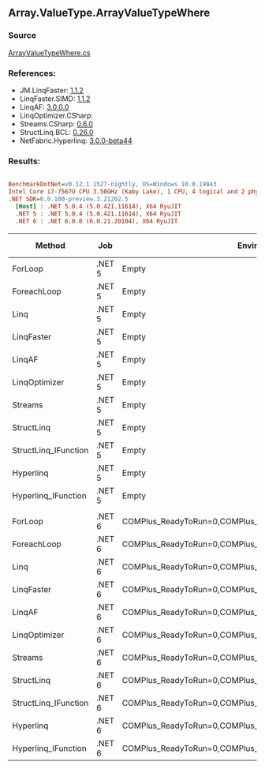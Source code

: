 ﻿## Array.ValueType.ArrayValueTypeWhere

### Source
[ArrayValueTypeWhere.cs](../LinqBenchmarks/Array/ValueType/ArrayValueTypeWhere.cs)

### References:
- JM.LinqFaster: [1.1.2](https://www.nuget.org/packages/JM.LinqFaster/1.1.2)
- LinqFaster.SIMD: [1.1.2](https://www.nuget.org/packages/LinqFaster.SIMD/1.0.3)
- LinqAF: [3.0.0.0](https://www.nuget.org/packages/LinqAF/3.0.0.0)
- LinqOptimizer.CSharp: [](https://www.nuget.org/packages/LinqOptimizer.CSharp/)
- Streams.CSharp: [0.6.0](https://www.nuget.org/packages/Streams.CSharp/0.6.0)
- StructLinq.BCL: [0.26.0](https://www.nuget.org/packages/StructLinq/0.26.0)
- NetFabric.Hyperlinq: [3.0.0-beta44](https://www.nuget.org/packages/NetFabric.Hyperlinq/3.0.0-beta44)

### Results:
``` ini

BenchmarkDotNet=v0.12.1.1527-nightly, OS=Windows 10.0.19043
Intel Core i7-7567U CPU 3.50GHz (Kaby Lake), 1 CPU, 4 logical and 2 physical cores
.NET SDK=6.0.100-preview.3.21202.5
  [Host] : .NET 5.0.4 (5.0.421.11614), X64 RyuJIT
  .NET 5 : .NET 5.0.4 (5.0.421.11614), X64 RyuJIT
  .NET 6 : .NET 6.0.0 (6.0.21.20104), X64 RyuJIT


```
|               Method |    Job |                                                   EnvironmentVariables |  Runtime | Count |        Mean |     Error |    StdDev |      Median | Ratio | RatioSD |   Gen 0 |   Gen 1 | Gen 2 | Allocated |
|--------------------- |------- |----------------------------------------------------------------------- |--------- |------ |------------:|----------:|----------:|------------:|------:|--------:|--------:|--------:|------:|----------:|
|              ForLoop | .NET 5 |                                                                  Empty | .NET 5.0 |   100 |    500.0 ns |   1.69 ns |   1.59 ns |    499.4 ns |  1.00 |    0.00 |       - |       - |     - |         - |
|          ForeachLoop | .NET 5 |                                                                  Empty | .NET 5.0 |   100 |    579.1 ns |   1.85 ns |   1.64 ns |    579.0 ns |  1.16 |    0.01 |       - |       - |     - |         - |
|                 Linq | .NET 5 |                                                                  Empty | .NET 5.0 |   100 |  1,068.3 ns |  11.81 ns |  11.05 ns |  1,067.2 ns |  2.14 |    0.02 |  0.0496 |       - |     - |     104 B |
|           LinqFaster | .NET 5 |                                                                  Empty | .NET 5.0 |   100 |  1,427.1 ns |  28.51 ns |  78.53 ns |  1,392.2 ns |  2.95 |    0.18 |  4.7264 |       - |     - |   9,904 B |
|               LinqAF | .NET 5 |                                                                  Empty | .NET 5.0 |   100 |  1,442.8 ns |  27.59 ns |  33.88 ns |  1,437.8 ns |  2.87 |    0.07 |       - |       - |     - |         - |
|        LinqOptimizer | .NET 5 |                                                                  Empty | .NET 5.0 |   100 | 48,950.1 ns | 628.29 ns | 556.96 ns | 48,988.8 ns | 97.89 |    1.08 | 68.9697 | 17.2119 |     - | 154,358 B |
|              Streams | .NET 5 |                                                                  Empty | .NET 5.0 |   100 |  2,115.2 ns |  11.49 ns |  10.74 ns |  2,116.4 ns |  4.23 |    0.03 |  0.3929 |       - |     - |     824 B |
|           StructLinq | .NET 5 |                                                                  Empty | .NET 5.0 |   100 |    688.9 ns |   1.21 ns |   0.94 ns |    688.7 ns |  1.38 |    0.01 |  0.0153 |       - |     - |      32 B |
| StructLinq_IFunction | .NET 5 |                                                                  Empty | .NET 5.0 |   100 |    591.7 ns |   1.76 ns |   1.64 ns |    591.3 ns |  1.18 |    0.01 |       - |       - |     - |         - |
|            Hyperlinq | .NET 5 |                                                                  Empty | .NET 5.0 |   100 |  1,147.8 ns |   3.32 ns |   3.10 ns |  1,146.9 ns |  2.30 |    0.01 |       - |       - |     - |         - |
|  Hyperlinq_IFunction | .NET 5 |                                                                  Empty | .NET 5.0 |   100 |    797.7 ns |   1.30 ns |   1.08 ns |    797.6 ns |  1.59 |    0.01 |       - |       - |     - |         - |
|                      |        |                                                                        |          |       |             |           |           |             |       |         |         |         |       |           |
|              ForLoop | .NET 6 | COMPlus_ReadyToRun=0,COMPlus_TC_QuickJitForLoops=1,COMPlus_TieredPGO=1 | .NET 6.0 |   100 |    498.1 ns |   0.54 ns |   0.45 ns |    498.1 ns |  1.00 |    0.00 |       - |       - |     - |         - |
|          ForeachLoop | .NET 6 | COMPlus_ReadyToRun=0,COMPlus_TC_QuickJitForLoops=1,COMPlus_TieredPGO=1 | .NET 6.0 |   100 |    583.0 ns |   1.04 ns |   0.87 ns |    583.0 ns |  1.17 |    0.00 |       - |       - |     - |         - |
|                 Linq | .NET 6 | COMPlus_ReadyToRun=0,COMPlus_TC_QuickJitForLoops=1,COMPlus_TieredPGO=1 | .NET 6.0 |   100 |  1,031.4 ns |  14.07 ns |  13.16 ns |  1,025.7 ns |  2.07 |    0.03 |  0.0496 |       - |     - |     104 B |
|           LinqFaster | .NET 6 | COMPlus_ReadyToRun=0,COMPlus_TC_QuickJitForLoops=1,COMPlus_TieredPGO=1 | .NET 6.0 |   100 |  1,392.8 ns |  27.37 ns |  25.61 ns |  1,387.3 ns |  2.79 |    0.05 |  4.7264 |       - |     - |   9,904 B |
|               LinqAF | .NET 6 | COMPlus_ReadyToRun=0,COMPlus_TC_QuickJitForLoops=1,COMPlus_TieredPGO=1 | .NET 6.0 |   100 |  1,477.8 ns |  28.58 ns |  26.73 ns |  1,472.1 ns |  2.97 |    0.06 |       - |       - |     - |         - |
|        LinqOptimizer | .NET 6 | COMPlus_ReadyToRun=0,COMPlus_TC_QuickJitForLoops=1,COMPlus_TieredPGO=1 | .NET 6.0 |   100 | 44,706.9 ns | 754.47 ns | 705.73 ns | 44,383.5 ns | 89.52 |    1.41 | 68.7256 | 15.5640 |     - | 154,110 B |
|              Streams | .NET 6 | COMPlus_ReadyToRun=0,COMPlus_TC_QuickJitForLoops=1,COMPlus_TieredPGO=1 | .NET 6.0 |   100 |  1,984.5 ns |  17.26 ns |  15.30 ns |  1,984.7 ns |  3.99 |    0.03 |  0.3929 |       - |     - |     824 B |
|           StructLinq | .NET 6 | COMPlus_ReadyToRun=0,COMPlus_TC_QuickJitForLoops=1,COMPlus_TieredPGO=1 | .NET 6.0 |   100 |    667.4 ns |   2.34 ns |   1.96 ns |    666.9 ns |  1.34 |    0.00 |  0.0153 |       - |     - |      32 B |
| StructLinq_IFunction | .NET 6 | COMPlus_ReadyToRun=0,COMPlus_TC_QuickJitForLoops=1,COMPlus_TieredPGO=1 | .NET 6.0 |   100 |    577.1 ns |   1.32 ns |   1.17 ns |    577.3 ns |  1.16 |    0.00 |       - |       - |     - |         - |
|            Hyperlinq | .NET 6 | COMPlus_ReadyToRun=0,COMPlus_TC_QuickJitForLoops=1,COMPlus_TieredPGO=1 | .NET 6.0 |   100 |  1,137.0 ns |   3.84 ns |   3.41 ns |  1,136.0 ns |  2.28 |    0.01 |       - |       - |     - |         - |
|  Hyperlinq_IFunction | .NET 6 | COMPlus_ReadyToRun=0,COMPlus_TC_QuickJitForLoops=1,COMPlus_TieredPGO=1 | .NET 6.0 |   100 |    821.6 ns |   2.24 ns |   1.99 ns |    821.5 ns |  1.65 |    0.00 |       - |       - |     - |         - |
